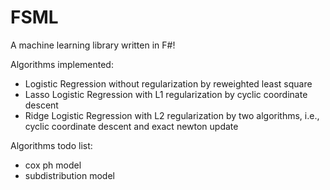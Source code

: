 # FSML
A machine learning library written in F#!

Algorithms implemented:
  - Logistic Regression without regularization by reweighted least square
  - Lasso Logistic Regression with L1 regularization by cyclic coordinate descent
  - Ridge Logistic Regression with L2 regularization by two algorithms, i.e., cyclic coordinate descent and exact newton update

Algorithms todo list:
  - cox ph model
  - subdistribution model
